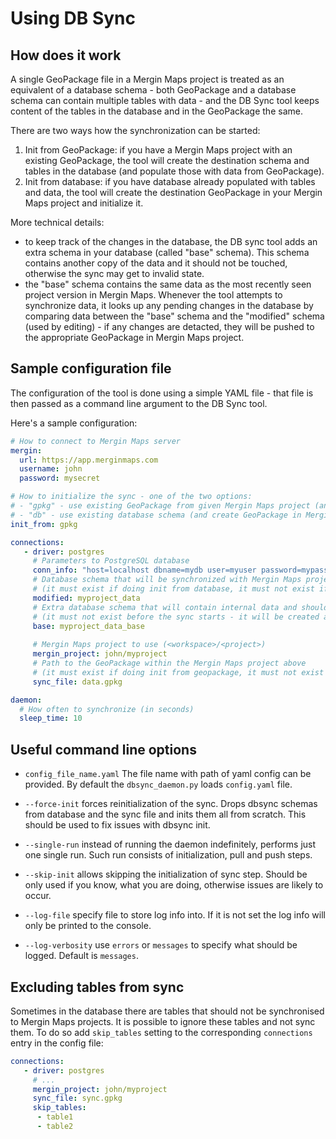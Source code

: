# Using DB Sync

## How does it work

A single GeoPackage file in a Mergin Maps project is treated as an equivalent of a database schema - both
GeoPackage and a database schema can contain  multiple tables with data - and the DB Sync tool keeps
content of the tables in the database and in the GeoPackage the same.

There are two ways how the synchronization can be started:
 1. Init from GeoPackage: if you have a Mergin Maps project with an existing GeoPackage, the tool will
    create the destination schema and tables in the database (and populate those with data from GeoPackage).
 2. Init from database: if you have database already populated with tables and data, the tool will
    create the destination GeoPackage in your Mergin Maps project and initialize it.

More technical details:
- to keep track of the changes in the database, the DB sync tool adds an extra schema in your database
  (called "base" schema). This schema contains another copy of the data and it should not be touched,
  otherwise the sync may get to invalid state.
- the "base" schema contains the same data as the most recently seen project version in Mergin Maps. Whenever
  the tool attempts to synchronize data, it looks up any pending changes in the database by comparing data
  between the "base" schema and the "modified" schema (used by editing) - if any changes are detacted,
  they will be pushed to the appropriate GeoPackage in Mergin Maps project.

## Sample configuration file

The configuration of the tool is done using a simple YAML file - that file is then passed as a command line
argument to the DB Sync tool.

Here's a sample configuration:

```yaml
# How to connect to Mergin Maps server
mergin:
  url: https://app.merginmaps.com
  username: john
  password: mysecret

# How to initialize the sync - one of the two options:
# - "gpkg" - use existing GeoPackage from given Mergin Maps project (and create database schema during init)
# - "db" - use existing database schema (and create GeoPackage in Mergin Maps project during init)
init_from: gpkg

connections:
   - driver: postgres
     # Parameters to PostgreSQL database
     conn_info: "host=localhost dbname=mydb user=myuser password=mypassword"
     # Database schema that will be synchronized with Mergin Maps project
     # (it must exist if doing init from database, it must not exist if doing init from geopackage)
     modified: myproject_data
     # Extra database schema that will contain internal data and should never be edited
     # (it must not exist before the sync starts - it will be created automatically)
     base: myproject_data_base
     
     # Mergin Maps project to use (<workspace>/<project>)
     mergin_project: john/myproject
     # Path to the GeoPackage within the Mergin Maps project above
     # (it must exist if doing init from geopackage, it must not exist if doing init from database)
     sync_file: data.gpkg

daemon:
  # How often to synchronize (in seconds)
  sleep_time: 10
```

## Useful command line options

- `config_file_name.yaml` The file name with path of yaml config can be provided. By default the `dbsync_daemon.py` loads `config.yaml` file.

- `--force-init` forces reinitialization of the sync. Drops dbsync schemas from database and the sync file and inits them all from scratch. This should be used to fix issues with dbsync init.

- `--single-run` instead of running the daemon indefinitely, performs just one single run. Such run consists of initialization, pull and push steps.

- `--skip-init` allows skipping the initialization of sync step. Should be only used if you know, what you are doing, otherwise issues are likely to occur.

- `--log-file` specify file to store log info into. If it is not set the log info will only be printed to the console.

- `--log-verbosity` use `errors` or `messages` to specify what should be logged. Default is `messages`.


## Excluding tables from sync

Sometimes in the database there are tables that should not be synchronised to Mergin Maps projects. It is possible to ignore
these tables and not sync them. To do so add `skip_tables` setting to the corresponding `connections` entry in the config
file:

```yaml
connections:
   - driver: postgres
     # ...
     mergin_project: john/myproject
     sync_file: sync.gpkg
     skip_tables:
      - table1
      - table2
```
